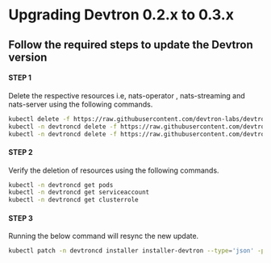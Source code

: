 # Upgrading Devtron 0.2.x to 0.3.x

## Follow the required steps to update the Devtron version

#### STEP 1 

Delete the respective resources i.e, nats-operator , nats-streaming and nats-server using the following commands.

```bash
kubectl delete -f https://raw.githubusercontent.com/devtron-labs/devtron/v0.2.37/manifests/yamls/nats-operator.yaml
kubectl -n devtroncd delete -f https://raw.githubusercontent.com/devtron-labs/devtron/v0.2.37/manifests/yamls/nats-streaming.yaml
kubectl -n devtroncd delete -f https://raw.githubusercontent.com/devtron-labs/devtron/v0.2.37/manifests/yamls/nats-server.yaml
```

#### STEP 2

Verify the deletion of resources using the following commands. 

```bash
kubectl -n devtroncd get pods 
kubectl -n devtroncd get serviceaccount
kubectl -n devtroncd get clusterrole
```

#### STEP 3

Running the below command will resync the new update. 

```bash
kubectl patch -n devtroncd installer installer-devtron --type='json' -p='[{"op": "add", "path": "/spec/reSync", "value": true }]
```